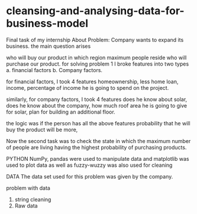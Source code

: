 # cleansing-and-analysing-data-for-business-model
Final task of my internship 
About Problem: Company wants to expand its business. the main question arises

who will buy our product
in which region maximum people reside who will purchase our product.
for solving problem 1 I broke features into two types a. financial factors b. Company factors.

for financial factors, I took 4 features homeownership, less home loan, income, percentage of income he is going to spend on the project.

similarly, for company factors, I took 4 features does he know about solar, does he know about the company, how much roof area he is going to give for solar, plan for building an additional floor.

the logic was if the person has all the above features probability that he will buy the product will be more,

Now the second task was to check the state in which the maximum number of people are living having the highest probability of purchasing products.

PYTHON NumPy, pandas were used to manipulate data and matplotlib was used to plot data as well as fuzzy-wuzzy was also used for cleaning

DATA The data set used for this problem was given by the company.

problem with data 
1. string cleaning 
2. Raw data
